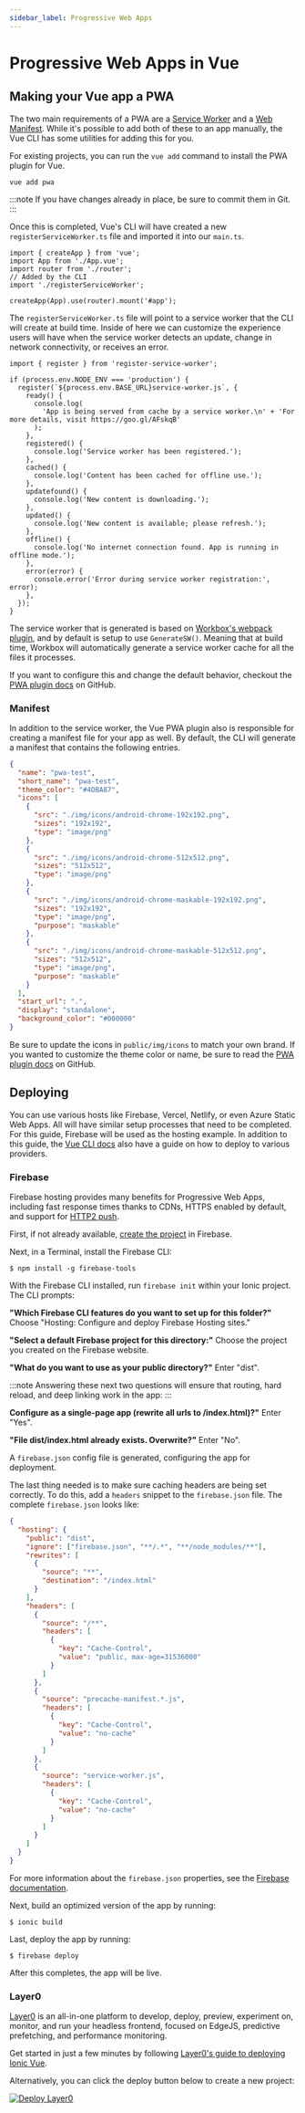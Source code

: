 ```yaml
---
sidebar_label: Progressive Web Apps
---
```


# Progressive Web Apps in Vue

## Making your Vue app a PWA

The two main requirements of a PWA are a <a href="https://developers.google.com/web/fundamentals/primers/service-workers/" target="_blank">Service Worker</a> and a <a href="https://developers.google.com/web/fundamentals/web-app-manifest/" target="_blank">Web Manifest</a>. While it's possible to add both of these to an app manually, the Vue CLI has some utilities for adding this for you.

For existing projects, you can run the `vue add` command to install the PWA plugin for Vue.

```shell
vue add pwa
```

:::note
If you have changes already in place, be sure to commit them in Git.
:::

Once this is completed, Vue's CLI will have created a new `registerServiceWorker.ts` file and imported it into our `main.ts`.

```tsx
import { createApp } from 'vue';
import App from './App.vue';
import router from './router';
// Added by the CLI
import './registerServiceWorker';

createApp(App).use(router).mount('#app');
```

The `registerServiceWorker.ts` file will point to a service worker that the CLI will create at build time. Inside of here we can customize the experience users will have when the service worker detects an update, change in network connectivity, or receives an error.

```tsx
import { register } from 'register-service-worker';

if (process.env.NODE_ENV === 'production') {
  register(`${process.env.BASE_URL}service-worker.js`, {
    ready() {
      console.log(
        'App is being served from cache by a service worker.\n' + 'For more details, visit https://goo.gl/AFskqB'
      );
    },
    registered() {
      console.log('Service worker has been registered.');
    },
    cached() {
      console.log('Content has been cached for offline use.');
    },
    updatefound() {
      console.log('New content is downloading.');
    },
    updated() {
      console.log('New content is available; please refresh.');
    },
    offline() {
      console.log('No internet connection found. App is running in offline mode.');
    },
    error(error) {
      console.error('Error during service worker registration:', error);
    },
  });
}
```

The service worker that is generated is based on [Workbox's webpack plugin](https://developers.google.com/web/tools/workbox/modules/workbox-webpack-plugin), and by default is setup to use `GenerateSW()`. Meaning that at build time, Workbox will automatically generate a service worker cache for all the files it processes.

If you want to configure this and change the default behavior, checkout the [PWA plugin docs](https://github.com/vuejs/vue-cli/tree/dev/packages/%40vue/cli-plugin-pwa#configuration) on GitHub.

### Manifest

In addition to the service worker, the Vue PWA plugin also is responsible for creating a manifest file for your app as well. By default, the CLI will generate a manifest that contains the following entries.

```json
{
  "name": "pwa-test",
  "short_name": "pwa-test",
  "theme_color": "#4DBA87",
  "icons": [
    {
      "src": "./img/icons/android-chrome-192x192.png",
      "sizes": "192x192",
      "type": "image/png"
    },
    {
      "src": "./img/icons/android-chrome-512x512.png",
      "sizes": "512x512",
      "type": "image/png"
    },
    {
      "src": "./img/icons/android-chrome-maskable-192x192.png",
      "sizes": "192x192",
      "type": "image/png",
      "purpose": "maskable"
    },
    {
      "src": "./img/icons/android-chrome-maskable-512x512.png",
      "sizes": "512x512",
      "type": "image/png",
      "purpose": "maskable"
    }
  ],
  "start_url": ".",
  "display": "standalone",
  "background_color": "#000000"
}
```

Be sure to update the icons in `public/img/icons` to match your own brand. If you wanted to customize the theme color or name, be sure to read the [PWA plugin docs](https://github.com/vuejs/vue-cli/tree/dev/packages/%40vue/cli-plugin-pwa#configuration) on GitHub.

## Deploying

You can use various hosts like Firebase, Vercel, Netlify, or even Azure Static Web Apps. All will have similar setup processes that need to be completed. For this guide, Firebase will be used as the hosting example. In addition to this guide, the [Vue CLI docs](https://cli.vuejs.org/guide/deployment.html) also have a guide on how to deploy to various providers.

### Firebase

Firebase hosting provides many benefits for Progressive Web Apps, including fast response times thanks to CDNs, HTTPS enabled by default, and support for [HTTP2 push](https://firebase.googleblog.com/2016/09/http2-comes-to-firebase-hosting.html).

First, if not already available, [create the project](https://console.firebase.google.com) in Firebase.

Next, in a Terminal, install the Firebase CLI:

```shell
$ npm install -g firebase-tools
```

With the Firebase CLI installed, run `firebase init` within your Ionic project. The CLI prompts:

**"Which Firebase CLI features do you want to set up for this folder?"** Choose "Hosting: Configure and deploy Firebase Hosting sites."

**"Select a default Firebase project for this directory:"** Choose the project you created on the Firebase website.

**"What do you want to use as your public directory?"** Enter "dist".

:::note
Answering these next two questions will ensure that routing, hard reload, and deep linking work in the app:
:::

**Configure as a single-page app (rewrite all urls to /index.html)?"** Enter "Yes".

**"File dist/index.html already exists. Overwrite?"** Enter "No".

A `firebase.json` config file is generated, configuring the app for deployment.

The last thing needed is to make sure caching headers are being set correctly. To do this, add a `headers` snippet to the `firebase.json` file. The complete `firebase.json` looks like:

```json
{
  "hosting": {
    "public": "dist",
    "ignore": ["firebase.json", "**/.*", "**/node_modules/**"],
    "rewrites": [
      {
        "source": "**",
        "destination": "/index.html"
      }
    ],
    "headers": [
      {
        "source": "/**",
        "headers": [
          {
            "key": "Cache-Control",
            "value": "public, max-age=31536000"
          }
        ]
      },
      {
        "source": "precache-manifest.*.js",
        "headers": [
          {
            "key": "Cache-Control",
            "value": "no-cache"
          }
        ]
      },
      {
        "source": "service-worker.js",
        "headers": [
          {
            "key": "Cache-Control",
            "value": "no-cache"
          }
        ]
      }
    ]
  }
}
```

For more information about the `firebase.json` properties, see the [Firebase documentation](https://firebase.google.com/docs/hosting/full-config#section-firebase-json).

Next, build an optimized version of the app by running:

```shell
$ ionic build
```

Last, deploy the app by running:

```shell
$ firebase deploy
```

After this completes, the app will be live.

### Layer0

[Layer0](https://www.layer0.co) is an all-in-one platform to develop, deploy, preview, experiment on, monitor, and run your headless frontend, focused on EdgeJS, predictive prefetching, and performance monitoring.

Get started in just a few minutes by following [Layer0's guide to deploying Ionic Vue](https://docs.layer0.co/guides/ionic_vue).

Alternatively, you can click the deploy button below to create a new project:

[![Deploy Layer0](https://docs.layer0.co/button.svg)](https://app.layer0.co/deploy?repo=https%3A%2F%2Fgithub.com%2Flayer0-docs%2Flayer0-ionic-vue-example&sgId=43cb890e-c460-4450-ae4a-99c440bff375)
